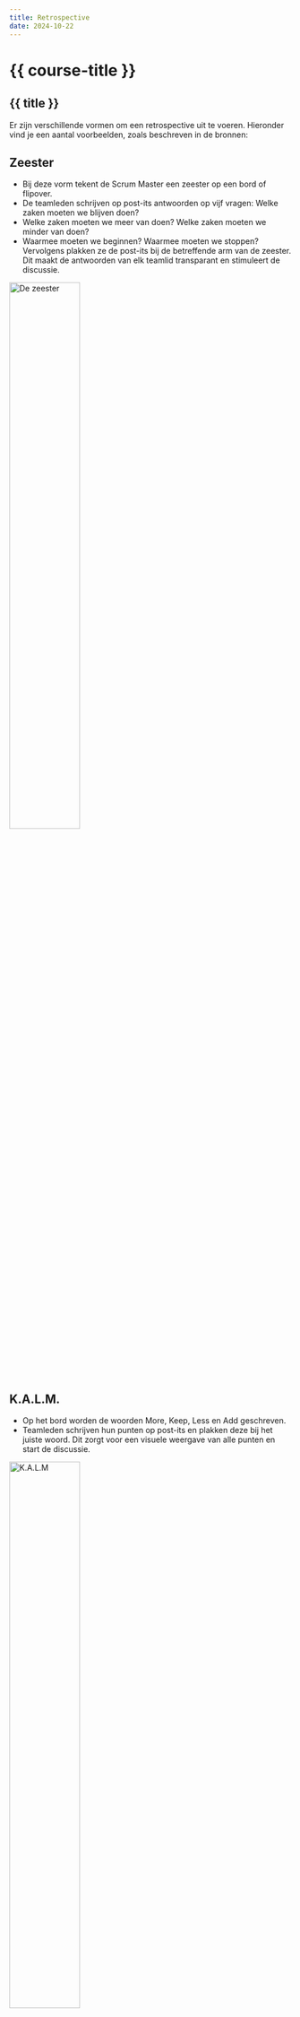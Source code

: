 ```yaml
---
title: Retrospective
date: 2024-10-22
---
```


# {{ course-title }}

## {{ title }}

Er zijn verschillende vormen om een retrospective uit te voeren. Hieronder vind je een aantal voorbeelden, zoals beschreven in de bronnen:


## Zeester 
* Bij deze vorm tekent de Scrum Master een zeester op een bord of flipover. 
* De teamleden schrijven op post-its antwoorden op vijf vragen: Welke zaken moeten we blijven doen? 
* Welke zaken moeten we meer van doen? Welke zaken moeten we minder van doen? 
* Waarmee moeten we beginnen? Waarmee moeten we stoppen? 
Vervolgens plakken ze de post-its bij de betreffende arm van de zeester.  
Dit maakt de antwoorden van elk teamlid transparant en stimuleert de discussie.  

<img src="https://static.edutorial.nl/projecten/scrum/de-zeester.png" alt="De zeester" style="width:50%;">

## K.A.L.M.
* Op het bord worden de woorden More, Keep, Less en Add geschreven. 
* Teamleden schrijven hun punten op post-its en plakken deze bij het juiste woord. 
Dit zorgt voor een visuele weergave van alle punten en start de discussie.  

<img src="https://static.edutorial.nl/projecten/scrum/kalm.png" alt="K.A.L.M" style="width:50%;">


## De Racewagen
* De Scrum Master tekent een racewagen die wordt afgeremd door een parachute. 
* Teamleden schrijven op post-its wat hen heeft afgeremd of versneld en plakken deze bij de parachute of de racewagen.
* Dit leidt tot een discussie over verbeteracties.  

<img src="https://static.edutorial.nl/projecten/scrum/de-racewagen.png" alt="De racewagen" style="width:50%;">

## Gevoelens tijdlijn
* De Scrum Master tekent een tijdlijn van de sprint met belangrijke gebeurtenissen. 
* Boven de tijdlijn staat een happy face en onder de tijdlijn een sad face.
* Teamleden schrijven hun punten op post-its en plaatsen deze op de tijdlijn, waarbij positieve punten hoog en negatieve punten laag worden geplaatst.  

<img src="https://static.edutorial.nl/projecten/scrum/gevoelenslijn.png" alt="Gevoelenslijn" style="width:50%;">

## M&M retrospective
Elk teamlid pakt een M&M uit een pot. De kleur van de M&M bepaalt welke vraag beantwoord moet worden.
* Bruin: Wat ging goed, wat moeten we blijven doen?
* Rood: Wat ging minder goed, waar moeten we mee stoppen?
* Geel: Wat is een nieuw idee waarmee we direct moeten beginnen?
* Groen: Welke activiteit moeten we meer doen?
* Blauw: Welke activiteit moeten we minder doen?  

<img src="https://static.edutorial.nl/projecten/scrum/mm.png" alt="M&M" style="width:50%;">

<i>Bron: [Agile Scrum Group](https://agilescrumgroup.nl/retrospective-vormen-ideeen-voorbeelden/)</i>

